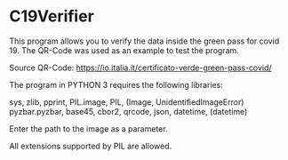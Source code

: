 # C19Verifier
This program allows you to verify the data inside the green pass for covid 19.  The QR-Code was used as an example to test the program.  

Source QR-Code: https://io.italia.it/certificato-verde-green-pass-covid/

The program in PYTHON 3 requires the following libraries:
  
  sys,
  zlib,
  pprint,
  PIL.image,
  PIL,                 (Image, UnidentifiedImageError)
  pyzbar.pyzbar,
  base45,
  cbor2,
  qrcode,
  json,
  datetime,            (datetime)


Enter the path to the image as a parameter.

All extensions supported by PIL are allowed.

